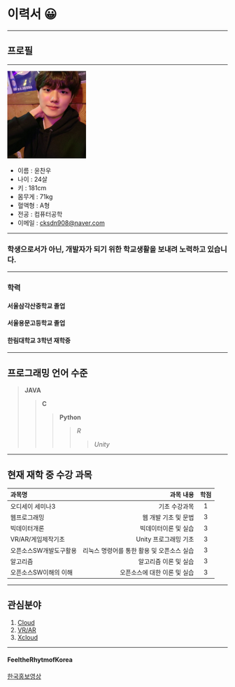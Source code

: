 # 이력서 😀
--------------------
## 프로필
---------------------

<img src = img.jpg height = 200 width= 180>   <br>
* 이름 : 윤찬우
* 나이 : 24살
* 키 : 181cm
* 몸무게 : 71kg
* 혈액형 : A형 
* 전공 : 컴퓨터공학
* 이메일 : cksdn908@naver.com


---------------------

### 학생으로서가 아닌, 개발자가 되기 위한 학교생활을 보내려 노력하고 있습니다.

---------------------


### 학력
#### 서울삼각산중학교 졸업
#### 서울용문고등학교 졸업
#### 한림대학교 3학년 재학중

----------------------------------------------

## 프로그래밍 언어 수준
> **JAVA**
>> **C**
>>> **Python**
>>>> *R*
>>>>> *Unity*
-------------------------------------------------

## 현재 재학 중 수강 과목
|과목명|과목 내용|학점|
|:---|---:|:---:|
|오디세이 세미나3|기초 수강과목|1|
|웹프로그래밍|웹 개발 기초 및 문법|3|
|빅데이터개론|빅데이터이론 및 실습|3|
|VR/AR/게임제작기초|Unity 프로그래밍 기초|3|
|오픈소스SW개발도구활용|리눅스 명령어를 통한 활용 및 오픈소스 실습|3|
|알고리즘|알고리즘 이론 및 실습|3|
|오픈소스SW이해의 이해|오픈소스에 대한 이론 및 실습|3|

---------------------------------------------------------------

## 관심분야
1. [Cloud](https://blog.naver.com/dwets/222063596426)
2. [VR/AR](https://m.post.naver.com/viewer/postView.nhn?volumeNo=29488523&memberNo=12478036&vType=VERTICAL)
3. [Xcloud](https://www.5gxcloudgame.com/main#)



--------------------
#### FeeltheRhytmofKorea
[한국홍보영상](FeeltheRhytmofKorea.md)
